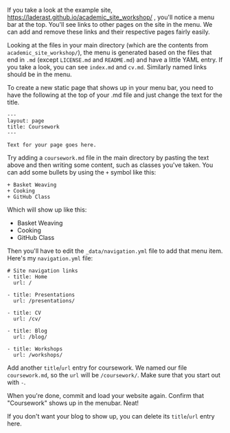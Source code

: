 If you take a look at the example site, https://laderast.github.io/academic_site_workshop/ , you'll notice a menu bar at the top. You'll see links to other pages on the site in the menu. We can add and remove these links and their respective pages fairly easily.

Looking at the files in your main directory (which are the contents from `academic_site_workshop/`), the menu is generated based on the files that end in `.md` (except `LICENSE.md` and `README.md`) and have a little YAML entry. If you take a look, you can see `index.md` and `cv.md`. Similarly named links should be in the menu.

To create a new static page that shows up in your menu bar, you need to have the following at the top of your .md file and just change the text for the title.

```
---
layout: page
title: Coursework
---

Text for your page goes here.
```

Try adding a `coursework.md` file in the main directory by pasting the text above and then writing some content, such as classes you've taken. You can add some bullets by using the `+` symbol like this:

```
+ Basket Weaving
+ Cooking
+ GitHub Class
```

Which will show up like this:

+ Basket Weaving
+ Cooking
+ GitHub Class

Then you'll have to edit the `_data/navigation.yml` file to add that menu item. Here's my `navigation.yml` file:

```
# Site navigation links
- title: Home
  url: /

- title: Presentations
  url: /presentations/

- title: CV
  url: /cv/

- title: Blog
  url: /blog/

- title: Workshops
  url: /workshops/
```
Add another `title`/`url` entry for coursework. We named our file `coursework.md`, so the `url` will be `/coursework/`. Make sure that you start out with `-`.

When you're done, commit and load your website again. Confirm that "Coursework" shows up in the menubar. Neat!

If you don't want your blog to show up, you can delete its `title`/`url` entry here.
